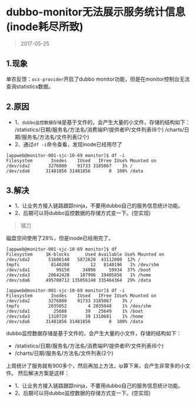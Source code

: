 

dubbo-monitor无法展示服务统计信息(inode耗尽所致)
==================================
> 2017-05-25


## 1.现象
单农反馈：`ocx-provider`开启了dubbo monitor功能，但是在monitor控制台无法查询statistics数据。


## 2.原因
- 1、`dubbo监控数据存储`是基于文件的，会产生大量的小文件，存储的结构如下：
  /statistics/日期/服务名/方法名/消费端IP/提供者IP/文件列表(6个)
  /charts/日期/服务名/方法名/文件列表(2个)
- 2、通过`df -i`命令查看，发现inode已经用尽了

```
[appweb@monitor-001-sjc-10-69 monitor]$ df -i
Filesystem       Inodes    IUsed   IFree IUse% Mounted on
/dev/sda2       3276800    91733 3185067    3% /
/dev/sda6      31481856 31481856       0  100% /data
```

## 3.解决
- 1、让业务方接入链路跟踪ninja，不要用dubbo自己的服务信息统计功能。
- 2、后期可以将dubbo监控数据的存储方式变一下。(空实现)


> 错刀

磁盘空间使用了29%，但是inode已经用完了。

```
[appweb@monitor-001-sjc-10-69 monitor]$ df
Filesystem     1K-blocks      Used Available Use% Mounted on
/dev/sda2       51606140   5872620  43112080  12% /
tmpfs            8140208        12   8140196   1% /dev/shm
/dev/sda1          99150     34096     59934  37% /boot
/dev/sda3       20642428    187996  19405856   1% /home
/dev/sda6      495700712 135056140 335464364  29% /data

[appweb@monitor-001-sjc-10-69 monitor]$ df -i
Filesystem       Inodes    IUsed   IFree IUse% Mounted on
/dev/sda2       3276800    91733 3185067    3% /
tmpfs           2035052        4 2035048    1% /dev/shm
/dev/sda1         25688       39   25649    1% /boot
/dev/sda3       1310720       39 1310681    1% /home
/dev/sda6      31481856 31481856       0  100% /data
```

dubbo监控数据存储是基于文件的，会产生大量的小文件，存储的结构如下：
- /statistics/日期/服务名/方法名/消费端IP/提供者IP/文件列表(6个)
- /charts/日期/服务名/方法名/文件列表(2个)

上周统计了服务就有900多个，然后再加上方法，ip算下来，会产生非常多的小文件。
然后解决方案是这样：
- 1、让业务方接入链路跟踪ninja，不要用dubbo自己的服务信息统计功能。
- 2、后期可以将dubbo监控数据的存储方式变一下。(空实现)

